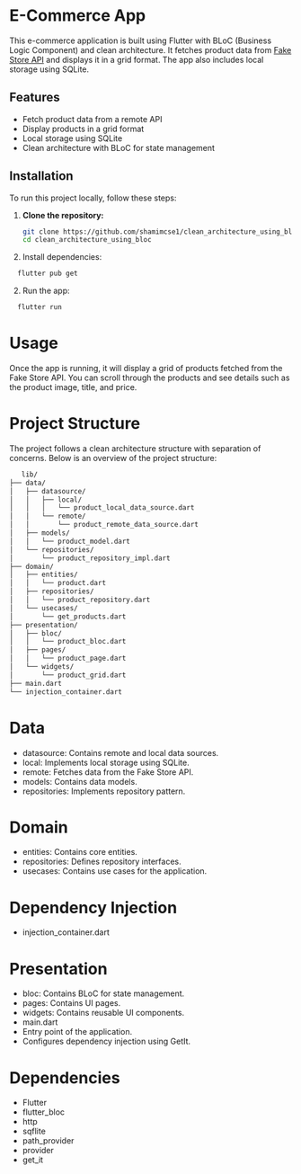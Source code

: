 # E-Commerce App

This e-commerce application is built using Flutter with BLoC (Business Logic Component) and clean architecture. It fetches product data from [Fake Store API](https://fakestoreapi.com/products) and displays it in a grid format. The app also includes local storage using SQLite.


## Features

- Fetch product data from a remote API
- Display products in a grid format
- Local storage using SQLite
- Clean architecture with BLoC for state management

## Installation

To run this project locally, follow these steps:

1. **Clone the repository:**
   ```bash
   git clone https://github.com/shamimcse1/clean_architecture_using_bloc.git
   cd clean_architecture_using_bloc
    ```

1. Install dependencies:

 ```bash
   flutter pub get
  ```
2. Run the app:

 ```bash
   flutter run
  ```

# Usage
Once the app is running, it will display a grid of products fetched from the Fake Store API. You can scroll through the products and see details such as the product image, title, and price.

# Project Structure
The project follows a clean architecture structure with separation of concerns. Below is an overview of the project structure:

```bash
   lib/
├── data/
│   ├── datasource/
│   │   ├── local/
│   │   │   └── product_local_data_source.dart
│   │   └── remote/
│   │       └── product_remote_data_source.dart
│   ├── models/
│   │   └── product_model.dart
│   └── repositories/
│       └── product_repository_impl.dart
├── domain/
│   ├── entities/
│   │   └── product.dart
│   ├── repositories/
│   │   └── product_repository.dart
│   └── usecases/
│       └── get_products.dart
├── presentation/
│   ├── bloc/
│   │   └── product_bloc.dart
│   ├── pages/
│   │   └── product_page.dart
│   └── widgets/
│       └── product_grid.dart
├── main.dart
└── injection_container.dart
```

# Data
- datasource: Contains remote and local data sources.
- local: Implements local storage using SQLite.
- remote: Fetches data from the Fake Store API.
- models: Contains data models.
- repositories: Implements repository pattern.

# Domain
- entities: Contains core entities.
- repositories: Defines repository interfaces.
- usecases: Contains use cases for the application.

# Dependency Injection
- injection_container.dart

# Presentation
- bloc: Contains BLoC for state management.
- pages: Contains UI pages.
- widgets: Contains reusable UI components.
- main.dart
- Entry point of the application.
- Configures dependency injection using GetIt.



# Dependencies
- Flutter
- flutter_bloc
- http
- sqflite
- path_provider
- provider
- get_it

